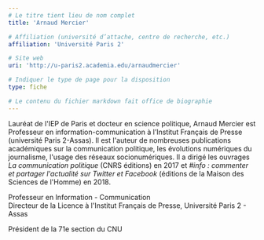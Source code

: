 ```yaml
---
# Le titre tient lieu de nom complet
title: 'Arnaud Mercier'

# Affiliation (université d’attache, centre de recherche, etc.)
affiliation: 'Université Paris 2'

# Site web
uri: 'http://u-paris2.academia.edu/arnaudmercier'

# Indiquer le type de page pour la disposition
type: fiche

# Le contenu du fichier markdown fait office de biographie
---
```


Lauréat de l'IEP de Paris et docteur en science politique, Arnaud Mercier est Professeur en information-communication à l’Institut Français de Presse (université Paris 2-Assas). Il est l'auteur de nombreuses publications académiques sur la communication politique, les évolutions numériques du journalisme, l'usage des réseaux socionumériques. Il a dirigé les ouvrages *La communication politique* (CNRS éditions) en 2017 et *#info : commenter et partager l'actualité sur Twitter et Facebook* (éditions de la Maison des Sciences de l'Homme) en 2018. 

Professeur en Information - Communication  
Directeur de la Licence à l'Institut Français de Presse, Université Paris 2 - Assas

Président de la 71e section du CNU

